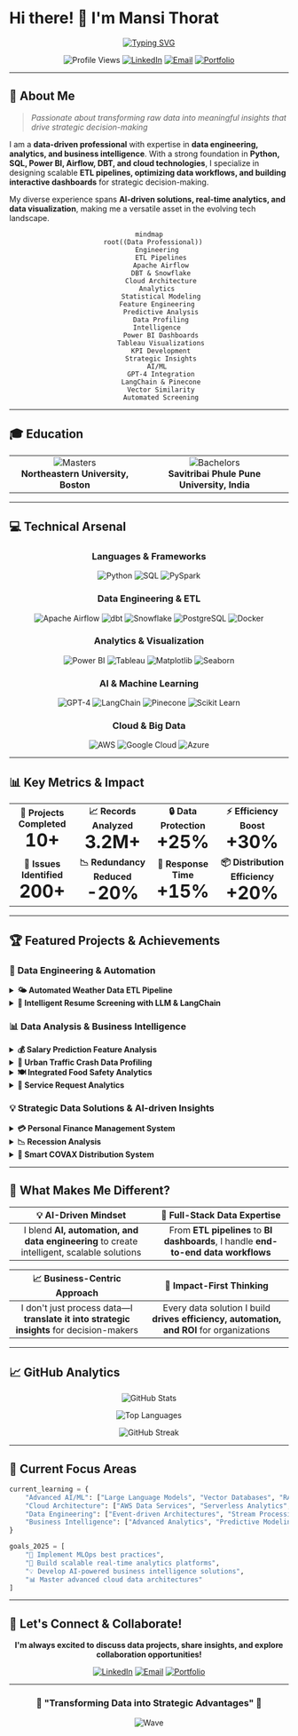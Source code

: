 # Hi there! 👋 I'm **Mansi Thorat**

<div align="center">
  
[![Typing SVG](https://readme-typing-svg.herokuapp.com?font=Fira+Code&weight=600&size=28&pause=1000&color=2196F3&center=true&vCenter=true&random=false&width=800&lines=Data+Engineer+%7C+Data+Analyst+%7C+BI+Professional;Transforming+Raw+Data+into+Meaningful+Insights;AI-Driven+Solutions+%26+Real-Time+Analytics)](https://git.io/typing-svg)

</div>

<div align="center">
  
![Profile Views](https://komarev.com/ghpvc/?username=mansithorat&style=for-the-badge&color=blue)
[![LinkedIn](https://img.shields.io/badge/LinkedIn-0077B5?style=for-the-badge&logo=linkedin&logoColor=white)](https://linkedin.com/in/mansithorat)
[![Email](https://img.shields.io/badge/Email-D14836?style=for-the-badge&logo=gmail&logoColor=white)](mailto:your.email@example.com)
[![Portfolio](https://img.shields.io/badge/Portfolio-000000?style=for-the-badge&logo=About.me&logoColor=white)](https://your-portfolio-link.com)

</div>

---

## 🚀 **About Me**

> *Passionate about transforming raw data into meaningful insights that drive strategic decision-making*

I am a **data-driven professional** with expertise in **data engineering, analytics, and business intelligence**. With a strong foundation in **Python, SQL, Power BI, Airflow, DBT, and cloud technologies**, I specialize in designing scalable **ETL pipelines, optimizing data workflows, and building interactive dashboards** for strategic decision-making. 

My diverse experience spans **AI-driven solutions, real-time analytics, and data visualization**, making me a versatile asset in the evolving tech landscape.

<div align="center">

```mermaid
mindmap
  root((Data Professional))
    Engineering
      ETL Pipelines
      Apache Airflow
      DBT & Snowflake
      Cloud Architecture
    Analytics
      Statistical Modeling
      Feature Engineering  
      Predictive Analysis
      Data Profiling
    Intelligence
      Power BI Dashboards
      Tableau Visualizations
      KPI Development
      Strategic Insights
    AI/ML
      GPT-4 Integration
      LangChain & Pinecone
      Vector Similarity
      Automated Screening
```

</div>

---

## 🎓 **Education**

<table align="center">
<tr>
<td align="center">
<img src="https://img.shields.io/badge/Master's-Information_Systems-blue?style=for-the-badge&logo=graduation-cap" alt="Masters"/>
<br><b>Northeastern University, Boston</b>
</td>
<td align="center">
<img src="https://img.shields.io/badge/Bachelor's-Electronics_&_Telecom-green?style=for-the-badge&logo=graduation-cap" alt="Bachelors"/>
<br><b>Savitribai Phule Pune University, India</b>
</td>
</tr>
</table>

---

## 💻 **Technical Arsenal**

<div align="center">

### **Languages & Frameworks**
![Python](https://img.shields.io/badge/Python-3776AB?style=for-the-badge&logo=python&logoColor=white)
![SQL](https://img.shields.io/badge/SQL-4479A1?style=for-the-badge&logo=mysql&logoColor=white)
![PySpark](https://img.shields.io/badge/PySpark-E25A1C?style=for-the-badge&logo=apache-spark&logoColor=white)

### **Data Engineering & ETL**
![Apache Airflow](https://img.shields.io/badge/Apache_Airflow-017CEE?style=for-the-badge&logo=Apache%20Airflow&logoColor=white)
![dbt](https://img.shields.io/badge/dbt-FF694B?style=for-the-badge&logo=dbt&logoColor=white)
![Snowflake](https://img.shields.io/badge/Snowflake-29B5E8?style=for-the-badge&logo=snowflake&logoColor=white)
![PostgreSQL](https://img.shields.io/badge/PostgreSQL-316192?style=for-the-badge&logo=postgresql&logoColor=white)
![Docker](https://img.shields.io/badge/Docker-2496ED?style=for-the-badge&logo=docker&logoColor=white)

### **Analytics & Visualization**
![Power BI](https://img.shields.io/badge/Power_BI-F2C811?style=for-the-badge&logo=Power%20BI&logoColor=black)
![Tableau](https://img.shields.io/badge/Tableau-E97627?style=for-the-badge&logo=Tableau&logoColor=white)
![Matplotlib](https://img.shields.io/badge/Matplotlib-11557c?style=for-the-badge&logo=python&logoColor=white)
![Seaborn](https://img.shields.io/badge/Seaborn-3776AB?style=for-the-badge&logo=python&logoColor=white)

### **AI & Machine Learning**
![GPT-4](https://img.shields.io/badge/GPT--4-412991?style=for-the-badge&logo=openai&logoColor=white)
![LangChain](https://img.shields.io/badge/LangChain-000000?style=for-the-badge&logo=chainlink&logoColor=white)
![Pinecone](https://img.shields.io/badge/Pinecone-000000?style=for-the-badge&logo=pinecone&logoColor=white)
![Scikit Learn](https://img.shields.io/badge/scikit_learn-F7931E?style=for-the-badge&logo=scikit-learn&logoColor=white)

### **Cloud & Big Data**
![AWS](https://img.shields.io/badge/AWS-232F3E?style=for-the-badge&logo=amazon-aws&logoColor=white)
![Google Cloud](https://img.shields.io/badge/Google_Cloud-4285F4?style=for-the-badge&logo=google-cloud&logoColor=white)
![Azure](https://img.shields.io/badge/Microsoft_Azure-0089D0?style=for-the-badge&logo=microsoft-azure&logoColor=white)

</div>

---

## 📊 **Key Metrics & Impact**

<div align="center">
  
<table>
<tr>
<td align="center"><b>🎯 Projects Completed</b><br/><font size="6"><b>10+</b></font></td>
<td align="center"><b>📈 Records Analyzed</b><br/><font size="6"><b>3.2M+</b></font></td>
<td align="center"><b>🔒 Data Protection</b><br/><font size="6"><b>+25%</b></font></td>
<td align="center"><b>⚡ Efficiency Boost</b><br/><font size="6"><b>+30%</b></font></td>
</tr>
<tr>
<td align="center"><b>🐛 Issues Identified</b><br/><font size="6"><b>200+</b></font></td>
<td align="center"><b>📉 Redundancy Reduced</b><br/><font size="6"><b>-20%</b></font></td>
<td align="center"><b>🚀 Response Time</b><br/><font size="6"><b>+15%</b></font></td>
<td align="center"><b>📦 Distribution Efficiency</b><br/><font size="6"><b>+20%</b></font></td>
</tr>
</table>

</div>

---

## 🏆 **Featured Projects & Achievements**

### 🚀 **Data Engineering & Automation**

<details>
<summary><b>🌤️ Automated Weather Data ETL Pipeline</b></summary>
<br>

- **Tech Stack**: `Apache Airflow` • `PostgreSQL` • `Python` • `APIs`
- **Achievement**: Developed an **Apache Airflow**-powered ETL pipeline to fetch real-time weather data via API, transform it, and store it in **PostgreSQL**
- **Impact**: Automated scheduling ensured seamless data updates for downstream analytics
- **Key Features**:
  - ✅ Real-time data ingestion
  - ✅ Automated data transformation
  - ✅ Scheduled pipeline execution
  - ✅ Error handling & monitoring

</details>

<details>
<summary><b>🤖 Intelligent Resume Screening with LLM & LangChain</b></summary>
<br>

- **Tech Stack**: `GPT-4` • `LangChain` • `Pinecone` • `Streamlit` • `Vector Search`
- **Achievement**: Engineered an **AI-driven resume screening tool** using **GPT-4 & Pinecone**, streamlining candidate selection
- **Impact**: Enhanced recruiter efficiency through vector similarity search
- **Key Features**:
  - ✅ AI-powered candidate matching
  - ✅ Vector similarity search
  - ✅ Interactive Streamlit UI
  - ✅ Automated screening workflow

</details>

### 📊 **Data Analysis & Business Intelligence**

<details>
<summary><b>💰 Salary Prediction Feature Analysis</b></summary>
<br>

- **Tech Stack**: `Python` • `Scikit-Learn` • `Statistical Analysis` • `Feature Engineering`
- **Achievement**: Conducted **data profiling, feature engineering, and statistical analysis** on 10,000+ records
- **Impact**: Identified key salary predictors using multiple ML techniques
- **Key Insights**:
  - 📈 Top salary influencing factors identified
  - 🎯 ML model accuracy optimization
  - 📊 Statistical significance validation

</details>

<details>
<summary><b>🚗 Urban Traffic Crash Data Profiling</b></summary>
<br>

- **Tech Stack**: `Python` • `Talend` • `Statistical Analysis` • `Data Transformation`
- **Dataset**: **3.2M+ accident records** from major US cities
- **Achievement**: Identified key risk factors and proposed data transformation strategies
- **Impact**: 
  - 🔍 Risk pattern identification
  - 📋 Data quality improvement recommendations
  - 🛠️ ETL process optimization

</details>

<details>
<summary><b>🍽️ Integrated Food Safety Analytics</b></summary>
<br>

- **Tech Stack**: `Navicat` • `Alteryx` • `Python` • `SQL Server` • `Power BI` • `Tableau`
- **Achievement**: Designed a comprehensive **BI solution** for food safety management
- **Impact**: 
  - 📉 Data redundancy reduced by **20%**
  - 🔒 Data protection improved by **25%**
  - 📊 Real-time monitoring dashboards

</details>

<details>
<summary><b>🎫 Service Request Analytics</b></summary>
<br>

- **Tech Stack**: `Power BI` • `Tableau` • `SQL` • `Cross-functional Collaboration`
- **Achievement**: Led a **cross-functional data initiative** analyzing service operations
- **Impact**: 
  - 🐛 Uncovered **200+ data inconsistencies**
  - ⚡ **15% improvement** in service response times
  - 📊 Interactive dashboard deployment

</details>

### 💡 **Strategic Data Solutions & AI-driven Insights**

<details>
<summary><b>💳 Personal Finance Management System</b></summary>
<br>

- **Tech Stack**: `Database Design` • `SQL` • `Stored Procedures` • `Triggers`
- **Achievement**: Built a **scalable data model** with optimized storage architecture
- **Impact**:
  - 📉 Storage redundancy reduced by **20%**
  - ⚡ Data loading efficiency increased by **30%**
  - 🔄 Automated data processing workflows

</details>

<details>
<summary><b>📉 Recession Analysis</b></summary>
<br>

- **Tech Stack**: `Python` • `Statistical Modeling` • `Time Series Analysis`
- **Achievement**: Applied **Python-based statistical modeling** to detect recession trends
- **Impact**: Generated actionable insights for economic forecasting
- **Key Deliverables**:
  - 📊 Trend analysis reports
  - 🔮 Predictive modeling results
  - 📈 Economic indicator correlations

</details>

<details>
<summary><b>💉 Smart COVAX Distribution System</b></summary>
<br>

- **Tech Stack**: `AI/ML` • `Supply Chain Optimization` • `Logistics Analytics`
- **Achievement**: Designed an **AI-driven vaccine distribution platform**
- **Impact**: 
  - 🚀 Distribution efficiency increased by **20%**
  - 📦 Supply chain logistics optimization
  - 🎯 Resource allocation improvement

</details>

---

## 🌟 **What Makes Me Different?**

<div align="center">

| 💡 **AI-Driven Mindset** | 🚀 **Full-Stack Data Expertise** |
|:---:|:---:|
| I blend **AI, automation, and data engineering** to create intelligent, scalable solutions | From **ETL pipelines** to **BI dashboards**, I handle **end-to-end data workflows** |

| 📈 **Business-Centric Approach** | 🎯 **Impact-First Thinking** |
|:---:|:---:|
| I don't just process data—I **translate it into strategic insights** for decision-makers | Every data solution I build **drives efficiency, automation, and ROI** for organizations |

</div>

---

## 📈 **GitHub Analytics**

<div align="center">
  
![GitHub Stats](https://github-readme-stats.vercel.app/api?username=mansithorat&show_icons=true&theme=tokyonight&hide_border=true&count_private=true)

![Top Languages](https://github-readme-stats.vercel.app/api/top-langs/?username=mansithorat&layout=compact&theme=tokyonight&hide_border=true)

![GitHub Streak](https://github-readme-streak-stats.herokuapp.com/?user=mansithorat&theme=tokyonight&hide_border=true)

</div>

---

## 🎯 **Current Focus Areas**

```python
current_learning = {
    "Advanced AI/ML": ["Large Language Models", "Vector Databases", "RAG Systems"],
    "Cloud Architecture": ["AWS Data Services", "Serverless Analytics", "Real-time Processing"],
    "Data Engineering": ["Event-driven Architectures", "Stream Processing", "DataOps"],
    "Business Intelligence": ["Advanced Analytics", "Predictive Modeling", "Self-service BI"]
}

goals_2025 = [
    "🎯 Implement MLOps best practices",
    "🚀 Build scalable real-time analytics platforms", 
    "💡 Develop AI-powered business intelligence solutions",
    "📊 Master advanced cloud data architectures"
]
```

---

## 🤝 **Let's Connect & Collaborate!**

<div align="center">

**I'm always excited to discuss data projects, share insights, and explore collaboration opportunities!**

[![LinkedIn](https://img.shields.io/badge/Connect_on_LinkedIn-0077B5?style=for-the-badge&logo=linkedin&logoColor=white)](https://linkedin.com/in/mansithorat)
[![Email](https://img.shields.io/badge/Send_an_Email-D14836?style=for-the-badge&logo=gmail&logoColor=white)](mailto:your.email@example.com)
[![Portfolio](https://img.shields.io/badge/View_My_Portfolio-000000?style=for-the-badge&logo=About.me&logoColor=white)](https://your-portfolio-link.com)

</div>

---

<div align="center">

### 🚀 **"Transforming Data into Strategic Advantages"** 🚀

![Wave](https://raw.githubusercontent.com/mayhemantt/mayhemantt/Update/svg/Bottom.svg)

</div>
